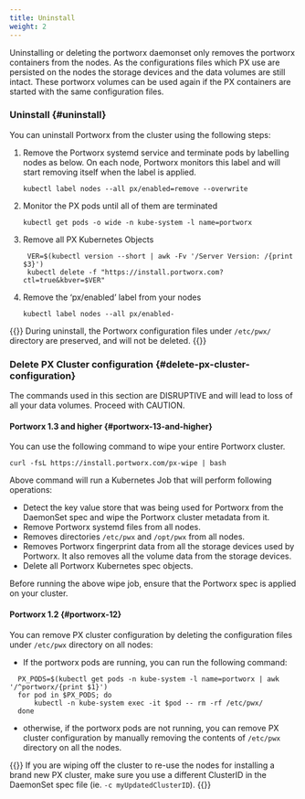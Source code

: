 ```yaml
---
title: Uninstall
weight: 2
---
```


Uninstalling or deleting the portworx daemonset only removes the portworx containers from the nodes. As the configurations files which PX use are persisted on the nodes the storage devices and the data volumes are still intact. These portworx volumes can be used again if the PX containers are started with the same configuration files.

### Uninstall {#uninstall}

You can uninstall Portworx from the cluster using the following steps:

1. Remove the Portworx systemd service and terminate pods by labelling nodes as below. On each node, Portworx monitors this label and will start removing itself when the label is applied.
   ```text
   kubectl label nodes --all px/enabled=remove --overwrite
   ```

2. Monitor the PX pods until all of them are terminated
   ```text
   kubectl get pods -o wide -n kube-system -l name=portworx
   ```

3. Remove all PX Kubernetes Objects
   ```text
    VER=$(kubectl version --short | awk -Fv '/Server Version: /{print $3}')
    kubectl delete -f "https://install.portworx.com?ctl=true&kbver=$VER"
   ```

4. Remove the ‘px/enabled’ label from your nodes
   ```text
   kubectl label nodes --all px/enabled-
   ```

{{<info>}}
During uninstall, the Portworx configuration files under `/etc/pwx/` directory are preserved, and will not be deleted.
{{</info>}}

### Delete PX Cluster configuration {#delete-px-cluster-configuration}

The commands used in this section are DISRUPTIVE and will lead to loss of all your data volumes. Proceed with CAUTION.

#### Portworx 1.3 and higher {#portworx-13-and-higher}

You can use the following command to wipe your entire Portworx cluster.

```text
curl -fsL https://install.portworx.com/px-wipe | bash
```

Above command will run a Kubernetes Job that will perform following operations:

* Detect the key value store that was being used for Portworx from the DaemonSet spec and wipe the Portworx cluster metadata from it.
* Remove Portworx systemd files from all nodes.
* Removes directories `/etc/pwx` and `/opt/pwx` from all nodes.
* Removes Portworx fingerprint data from all the storage devices used by Portworx. It also removes all the volume data from the storage devices.
* Delete all Portworx Kubernetes spec objects.

Before running the above wipe job, ensure that the Portworx spec is applied on your cluster.

#### Portworx 1.2 {#portworx-12}

You can remove PX cluster configuration by deleting the configuration files under `/etc/pwx` directory on all nodes:

* If the portworx pods are running, you can run the following command:

```text
  PX_PODS=$(kubectl get pods -n kube-system -l name=portworx | awk '/^portworx/{print $1}')
  for pod in $PX_PODS; do
      kubectl -n kube-system exec -it $pod -- rm -rf /etc/pwx/
  done
```

* otherwise, if the portworx pods are not running, you can remove PX cluster configuration by manually removing the contents of `/etc/pwx` directory on all the nodes.

{{<info>}}
If you are wiping off the cluster to re-use the nodes for installing a brand new PX cluster, make sure you use a different ClusterID in the DaemonSet spec file \(ie. `-c myUpdatedClusterID`\).
{{</info>}}